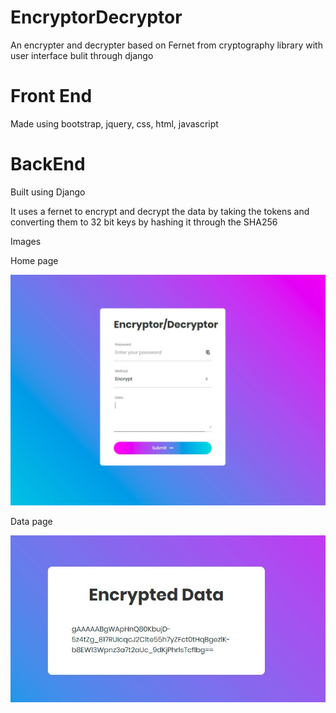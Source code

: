 # EncryptorDecryptor
An encrypter and decrypter based on Fernet from cryptography library with user interface bulit through django

# Front End
Made using bootstrap, jquery, css, html, javascript

# BackEnd
Built using Django

It uses a fernet to encrypt and decrypt the data by taking the tokens and converting them to 32 bit keys by hashing it through the SHA256

Images

Home page

![Home Page Image](https://github.com/PythonicNoob/EncryptorDecryptor/blob/master/Images/Image.jpeg)

Data page

![Data Page Image](https://github.com/PythonicNoob/EncryptorDecryptor/blob/master/Images/Image2.jpeg)
